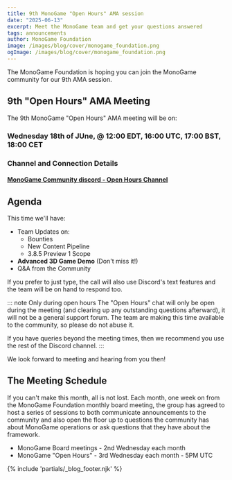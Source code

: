 ```yaml
---
title: 9th MonoGame "Open Hours" AMA session
date: "2025-06-13"
excerpt: Meet the MonoGame team and get your questions answered
tags: announcements
author: MonoGame Foundation
image: /images/blog/cover/monogame_foundation.png
ogImage: /images/blog/cover/monogame_foundation.png
---
```


The MonoGame Foundation is hoping you can join the MonoGame community for our 9th AMA session.

## 9th "Open Hours" AMA Meeting

The 9th MonoGame "Open Hours" AMA meeting will be on:

### Wednesday 18th of JUne, @ 12:00 EDT, 16:00 UTC, 17:00 BST, 18:00 CET

### Channel and Connection Details

#### [MonoGame Community discord - Open Hours Channel](https://discord.gg/V3gHh7um?event=1374818474857070653)

## Agenda

This time we'll have:
* Team Updates on:
    * Bounties
    * New Content Pipeline
    * 3.8.5 Preview 1 Scope
* **Advanced 3D ​Game Demo​** (Don't miss it!)
* Q&A from the Community

If you prefer to just type, the call will also use Discord's text features and the team will be on hand to respond too.

::: note Only during open hours
The "Open Hours" chat will only be open during the meeting (and clearing up any outstanding questions afterward), it will not be a general support forum.  The team are making this time available to the community, so please do not abuse it.

If you have queries beyond the meeting times, then we recommend you use the rest of the Discord channel.
:::

We look forward to meeting and hearing from you then!

## The Meeting Schedule

If you can't make this month, all is not lost. Each month, one week on from the MonoGame Foundation monthly board meeting, the group has agreed to host a series of sessions to both communicate announcements to the community and also open the floor up to questions the community has about MonoGame operations or ask questions that they have about the framework.

* MonoGame Board meetings - 2nd Wednesday each month
* MonoGame "Open Hours" - 3rd Wednesday each month - 5PM UTC

{% include 'partials/_blog_footer.njk' %}